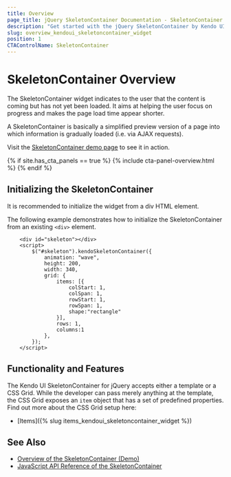 ```yaml
---
title: Overview
page_title: jQuery SkeletonContainer Documentation - SkeletonContainer Overview
description: "Get started with the jQuery SkeletonContainer by Kendo UI and learn how to initialize the widget."
slug: overview_kendoui_skeletoncontainer_widget
position: 1
CTAControlName: SkeletonContainer
---
```


# SkeletonContainer Overview

The SkeletonContainer widget indicates to the user that the content is coming but has not yet been loaded. It aims at helping the user focus on progress and makes the page load time appear shorter.

A SkeletonContainer is basically a simplified preview version of a page into which information is gradually loaded (i.e. via AJAX requests).

Visit the [SkeletonContainer demo page](https://demos.telerik.com/kendo-ui/SkeletonContainer/index) to see it in action.

{% if site.has_cta_panels == true %}
{% include cta-panel-overview.html %}
{% endif %}

## Initializing the SkeletonContainer

It is recommended to initialize the widget from a div HTML element.

The following example demonstrates how to initialize the SkeletonContainer from an existing `<div>` element.

```dojo
    <div id="skeleton"></div>
    <script>
        $("#skeleton").kendoSkeletonContainer({
            animation: "wave",
            height: 200,
            width: 340,
            grid: {
                items: [{
                    colStart: 1,
                    colSpan: 1,
                    rowStart: 1,
                    rowSpan: 1,
                    shape:"rectangle"
                }],
                rows: 1,
                columns:1
            },
        });
    </script>
```

## Functionality and Features

The Kendo UI SkeletonContainer for jQuery accepts either a template or a CSS Grid. While the developer can pass merely anything at the template, the CSS Grid exposes an `item` object that has a set of predefined properties. Find out more about the CSS Grid setup here: 

* [Items]({% slug items_kendoui_skeletoncontainer_widget %})

## See Also

* [Overview of the SkeletonContainer (Demo)](https://demos.telerik.com/kendo-ui/skeletoncontainer/index)
* [JavaScript API Reference of the SkeletonContainer](/api/javascript/ui/skeletoncontainer)
